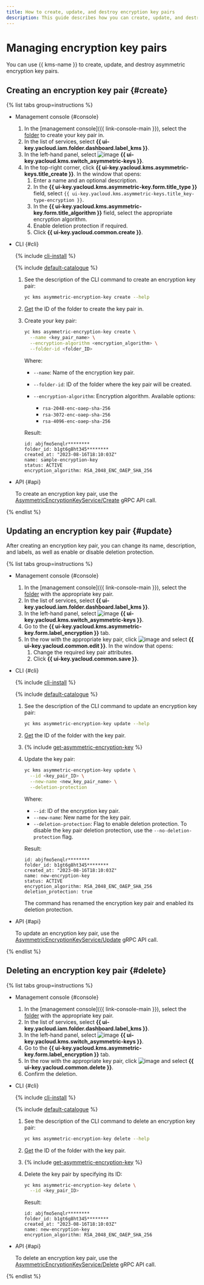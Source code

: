 ```yaml
---
title: How to create, update, and destroy encryption key pairs
description: This guide describes how you can create, update, and destroy encryption key pairs.
---
```


# Managing encryption key pairs

You can use {{ kms-name }} to create, update, and destroy asymmetric encryption key pairs.

## Creating an encryption key pair {#create}

{% list tabs group=instructions %}

- Management console {#console}

  1. In the [management console]({{ link-console-main }}), select the [folder](../../resource-manager/concepts/resources-hierarchy.md#folder) to create your key pair in.
  1. In the list of services, select **{{ ui-key.yacloud.iam.folder.dashboard.label_kms }}**.
  1. In the left-hand panel, select ![image](../../_assets/kms/asymmetric-key.svg) **{{ ui-key.yacloud.kms.switch_asymmetric-keys }}**.
  1. In the top-right corner, click **{{ ui-key.yacloud.kms.asymmetric-keys.title_create }}**. In the window that opens:
      1. Enter a name and an optional description.
      1. In the **{{ ui-key.yacloud.kms.asymmetric-key.form.title_type }}** field, select `{{ ui-key.yacloud.kms.asymmetric-keys.title_key-type-encryption }}`.
      1. In the **{{ ui-key.yacloud.kms.asymmetric-key.form.title_algorithm }}** field, select the appropriate encryption algorithm.
      1. Enable deletion protection if required.
      1. Click **{{ ui-key.yacloud.common.create }}**.

- CLI {#cli}

  {% include [cli-install](../../_includes/cli-install.md) %}

  {% include [default-catalogue](../../_includes/default-catalogue.md) %}

  1. See the description of the CLI command to create an encryption key pair:

      ```bash
      yc kms asymmetric-encryption-key create --help
      ```

  1. [Get](../../resource-manager/operations/folder/get-id.md) the ID of the folder to create the key pair in.

  1. Create your key pair:

      ```bash
      yc kms asymmetric-encryption-key create \
        --name <key_pair_name> \
        --encryption-algorithm <encryption_algorithm> \
        --folder-id <folder_ID>
      ```

      Where:
      * `--name`: Name of the encryption key pair.
      * `--folder-id`: ID of the folder where the key pair will be created.
      * `--encryption-algorithm`: Encryption algorithm. Available options:

          * `rsa-2048-enc-oaep-sha-256`
          * `rsa-3072-enc-oaep-sha-256`
          * `rsa-4096-enc-oaep-sha-256`

      Result:

      ```text
      id: abjfmo5enqlr********
      folder_id: b1gt6g8ht345********
      created_at: "2023-08-16T18:10:03Z"
      name: sample-encryption-key
      status: ACTIVE
      encryption_algorithm: RSA_2048_ENC_OAEP_SHA_256
      ```

- API {#api}

  To create an encryption key pair, use the [AsymmetricEncryptionKeyService/Create](../asymmetricencryption/api-ref/grpc/AsymmetricEncryptionKey/create.md) gRPC API call.

{% endlist %}

## Updating an encryption key pair {#update}

After creating an encryption key pair, you can change its name, description, and labels, as well as enable or disable deletion protection.

{% list tabs group=instructions %}

- Management console {#console}

  1. In the [management console]({{ link-console-main }}), select the [folder](../../resource-manager/concepts/resources-hierarchy.md#folder) with the appropriate key pair.
  1. In the list of services, select **{{ ui-key.yacloud.iam.folder.dashboard.label_kms }}**.
  1. In the left-hand panel, select ![image](../../_assets/kms/asymmetric-key.svg) **{{ ui-key.yacloud.kms.switch_asymmetric-keys }}**.
  1. Go to the **{{ ui-key.yacloud.kms.asymmetric-key.form.label_encryption }}** tab.
  1. In the row with the appropriate key pair, click ![image](../../_assets/console-icons/ellipsis.svg) and select **{{ ui-key.yacloud.common.edit }}**. In the window that opens:
      1. Change the required key pair attributes.
      1. Click **{{ ui-key.yacloud.common.save }}**.

- CLI {#cli}

  {% include [cli-install](../../_includes/cli-install.md) %}

  {% include [default-catalogue](../../_includes/default-catalogue.md) %}

  1. See the description of the CLI command to update an encryption key pair:

      ```bash
      yc kms asymmetric-encryption-key update --help
      ```

  1. [Get](../../resource-manager/operations/folder/get-id.md) the ID of the folder with the key pair.

  1. {% include [get-asymmetric-encryption-key](../../_includes/kms/get-a-encryption-key.md) %}

  1. Update the key pair:

      ```bash
      yc kms asymmetric-encryption-key update \
        --id <key_pair_ID> \
        --new-name <new_key_pair_name> \
        --deletion-protection
      ```

      Where:
      * `--id`: ID of the encryption key pair.
      * `--new-name`: New name for the key pair.
      * `--deletion-protection`: Flag to enable deletion protection. To disable the key pair deletion protection, use the `--no-deletion-protection` flag.

      Result:

      ```text
      id: abjfmo5enqlr********
      folder_id: b1gt6g8ht345********
      created_at: "2023-08-16T18:10:03Z"
      name: new-encryption-key
      status: ACTIVE
      encryption_algorithm: RSA_2048_ENC_OAEP_SHA_256
      deletion_protection: true
      ```

      The command has renamed the encryption key pair and enabled its deletion protection.

- API {#api}

  To update an encryption key pair, use the [AsymmetricEncryptionKeyService/Update](../asymmetricencryption/api-ref/grpc/AsymmetricEncryptionKey/update.md) gRPC API call.

{% endlist %}

## Deleting an encryption key pair {#delete}

{% list tabs group=instructions %}

- Management console {#console}

  1. In the [management console]({{ link-console-main }}), select the [folder](../../resource-manager/concepts/resources-hierarchy.md#folder) with the appropriate key pair.
  1. In the list of services, select **{{ ui-key.yacloud.iam.folder.dashboard.label_kms }}**.
  1. In the left-hand panel, select ![image](../../_assets/kms/asymmetric-key.svg) **{{ ui-key.yacloud.kms.switch_asymmetric-keys }}**.
  1. Go to the **{{ ui-key.yacloud.kms.asymmetric-key.form.label_encryption }}** tab.
  1. In the row with the appropriate key pair, click ![image](../../_assets/console-icons/ellipsis.svg) and select **{{ ui-key.yacloud.common.delete }}**.
  1. Confirm the deletion.

- CLI {#cli}

  {% include [cli-install](../../_includes/cli-install.md) %}

  {% include [default-catalogue](../../_includes/default-catalogue.md) %}

  1. See the description of the CLI command to delete an encryption key pair:

      ```bash
      yc kms asymmetric-encryption-key delete --help
      ```

  1. [Get](../../resource-manager/operations/folder/get-id.md) the ID of the folder with the key pair.

  1. {% include [get-asymmetric-encryption-key](../../_includes/kms/get-a-encryption-key.md) %}

  1. Delete the key pair by specifying its ID:

      ```bash
      yc kms asymmetric-encryption-key delete \
        --id <key_pair_ID>
      ```

      Result:

      ```text
      id: abjfmo5enqlr********
      folder_id: b1gt6g8ht345********
      created_at: "2023-08-16T18:10:03Z"
      name: new-encryption-key
      encryption_algorithm: RSA_2048_ENC_OAEP_SHA_256
      ```

- API {#api}

  To delete an encryption key pair, use the [AsymmetricEncryptionKeyService/Delete](../asymmetricencryption/api-ref/grpc/AsymmetricEncryptionKey/delete.md) gRPC API call.

{% endlist %}